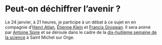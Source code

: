 # Peut-on déchiffrer l’avenir ?

Le 24 janvier, à 21 heures, je participe à un débat à ce sujet en en compagnie d’[Henri Atlan](http://fr.wikipedia.org/wiki/Henri_Atlan), [Étienne Klein](http://fr.wikipedia.org/wiki/%C3%89tienne_Klein) et [Francis Grosjean](http://www.anatec.fr/article.php3?id_article=38). Il sera animé par [Antoine Spire](http://fr.wikipedia.org/wiki/Antoine_Spire) et se déroule dans le cadre de la [dix-huitième semaine de la science](http://www.vivagora.org/spip.php?article185) à Saint Michel sur Orge.